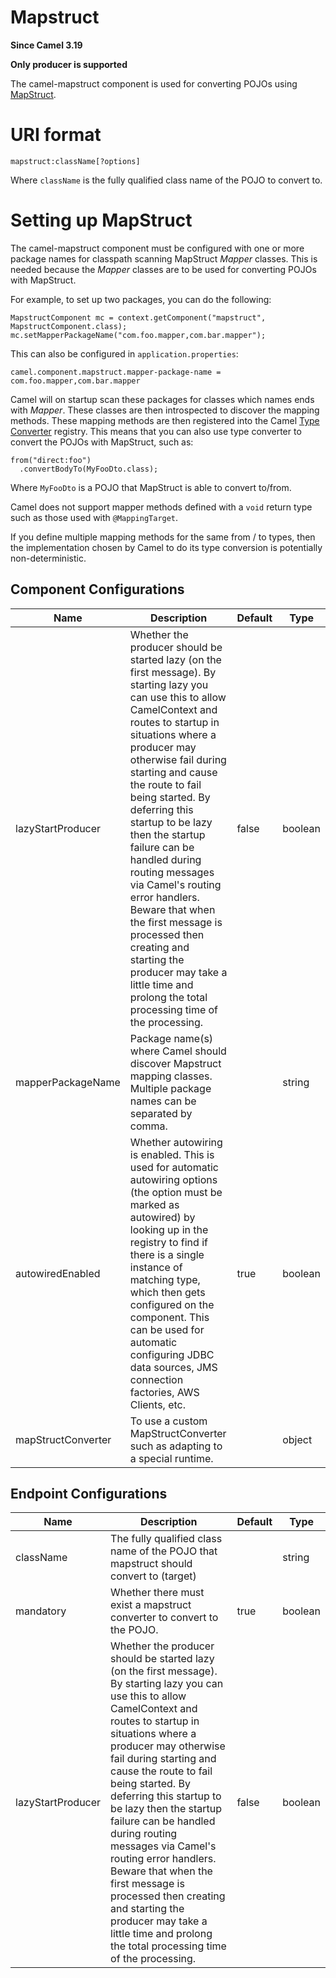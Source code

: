 # Mapstruct

**Since Camel 3.19**

**Only producer is supported**

The camel-mapstruct component is used for converting POJOs using
[MapStruct](https://mapstruct.org/).

# URI format

    mapstruct:className[?options]

Where `className` is the fully qualified class name of the POJO to
convert to.

# Setting up MapStruct

The camel-mapstruct component must be configured with one or more
package names for classpath scanning MapStruct *Mapper* classes. This is
needed because the *Mapper* classes are to be used for converting POJOs
with MapStruct.

For example, to set up two packages, you can do the following:

    MapstructComponent mc = context.getComponent("mapstruct", MapstructComponent.class);
    mc.setMapperPackageName("com.foo.mapper,com.bar.mapper");

This can also be configured in `application.properties`:

    camel.component.mapstruct.mapper-package-name = com.foo.mapper,com.bar.mapper

Camel will on startup scan these packages for classes which names ends
with *Mapper*. These classes are then introspected to discover the
mapping methods. These mapping methods are then registered into the
Camel [Type Converter](#manual::type-converter.adoc) registry. This
means that you can also use type converter to convert the POJOs with
MapStruct, such as:

    from("direct:foo")
      .convertBodyTo(MyFooDto.class);

Where `MyFooDto` is a POJO that MapStruct is able to convert to/from.

Camel does not support mapper methods defined with a `void` return type
such as those used with `@MappingTarget`.

If you define multiple mapping methods for the same from / to types,
then the implementation chosen by Camel to do its type conversion is
potentially non-deterministic.

## Component Configurations

  
|Name|Description|Default|Type|
|---|---|---|---|
|lazyStartProducer|Whether the producer should be started lazy (on the first message). By starting lazy you can use this to allow CamelContext and routes to startup in situations where a producer may otherwise fail during starting and cause the route to fail being started. By deferring this startup to be lazy then the startup failure can be handled during routing messages via Camel's routing error handlers. Beware that when the first message is processed then creating and starting the producer may take a little time and prolong the total processing time of the processing.|false|boolean|
|mapperPackageName|Package name(s) where Camel should discover Mapstruct mapping classes. Multiple package names can be separated by comma.||string|
|autowiredEnabled|Whether autowiring is enabled. This is used for automatic autowiring options (the option must be marked as autowired) by looking up in the registry to find if there is a single instance of matching type, which then gets configured on the component. This can be used for automatic configuring JDBC data sources, JMS connection factories, AWS Clients, etc.|true|boolean|
|mapStructConverter|To use a custom MapStructConverter such as adapting to a special runtime.||object|

## Endpoint Configurations

  
|Name|Description|Default|Type|
|---|---|---|---|
|className|The fully qualified class name of the POJO that mapstruct should convert to (target)||string|
|mandatory|Whether there must exist a mapstruct converter to convert to the POJO.|true|boolean|
|lazyStartProducer|Whether the producer should be started lazy (on the first message). By starting lazy you can use this to allow CamelContext and routes to startup in situations where a producer may otherwise fail during starting and cause the route to fail being started. By deferring this startup to be lazy then the startup failure can be handled during routing messages via Camel's routing error handlers. Beware that when the first message is processed then creating and starting the producer may take a little time and prolong the total processing time of the processing.|false|boolean|
